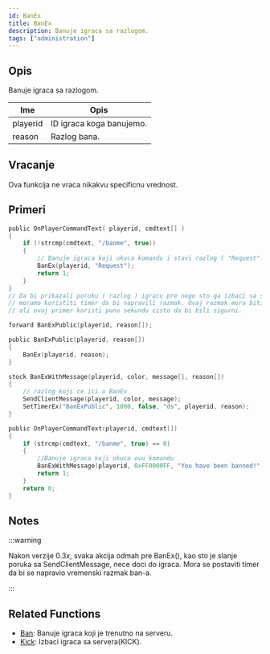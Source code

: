 ```yaml
---
id: BanEx
title: BanEx
description: Banuje igraca sa razlogom.
tags: ["administration"]
---
```


## Opis

Banuje igraca sa razlogom.

| Ime      | Opis                     |
| -------- | ------------------------ |
| playerid | ID igraca koga banujemo. |
| reason   | Razlog bana.             |

## Vracanje

Ova funkcija ne vraca nikakvu specificnu vrednost.

## Primeri

```c
public OnPlayerCommandText( playerid, cmdtext[] )
{
    if (!strcmp(cmdtext, "/banme", true))
    {
        // Banuje igraca koji ukuca komandu i stavi razlog ( "Request" )
        BanEx(playerid, "Request");
        return 1;
    }
}
// Da bi prikazali poruku ( razlog ) igracu pre nego sto ga izbaci sa servera
// moramo koristiti timer da bi napravili razmak. Ovaj razmak mora biti samo par milisekundi,
// ali ovaj primer koristi punu sekundu cisto da bi bili sigurni.

forward BanExPublic(playerid, reason[]);

public BanExPublic(playerid, reason[])
{
    BanEx(playerid, reason);
}

stock BanExWithMessage(playerid, color, message[], reason[])
{
    // razlog koji ce ici u BanEx
    SendClientMessage(playerid, color, message);
    SetTimerEx("BanExPublic", 1000, false, "ds", playerid, reason);
}

public OnPlayerCommandText(playerid, cmdtext[])
{
    if (strcmp(cmdtext, "/banme", true) == 0)
    {
        //Banuje igraca koji ukuca ovu komandu
        BanExWithMessage(playerid, 0xFF0000FF, "You have been banned!", "Request");
        return 1;
    }
    return 0;
}
```

## Notes

:::warning

Nakon verzije 0.3x, svaka akcija odmah pre BanEx(), kao sto je slanje poruka sa SendClientMessage, nece doci do igraca. Mora se postaviti timer da bi se napravio vremenski razmak ban-a.

:::

## Related Functions

- [Ban](Ban): Banuje igraca koji je trenutno na serveru.
- [Kick](Kick): Izbaci igraca sa servera(KICK).
